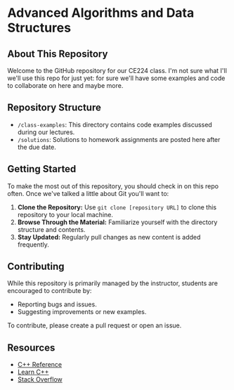 # Advanced Algorithms and Data Structures

## About This Repository

Welcome to the GitHub repository for our CE224 class. I'm not sure what I'll we'll use this repo for just yet: for sure we'll have some examples and code to collaborate on here and maybe more.

<!-- ## Course Information

- **Instructor:** Matt Welz
- **Contact Information:** mwelz@fortlewis.edu
- **Class Hours:** MWF 12:20 - 1:15 pm
- **Office Hours:** MW 1:30  -->

## Repository Structure

- `/class-examples`: This directory contains code examples discussed during our lectures.
- `/solutions`: Solutions to homework assignments are posted here after the due date.

## Getting Started

To make the most out of this repository, you should check in on this repo often. Once we've talked a little about Git you'll want to:

1. **Clone the Repository:** Use `git clone [repository URL]` to clone this repository to your local machine.
2. **Browse Through the Material:** Familiarize yourself with the directory structure and contents.
3. **Stay Updated:** Regularly pull changes as new content is added frequently.

## Contributing

While this repository is primarily managed by the instructor, students are encouraged to contribute by:

- Reporting bugs and issues.
- Suggesting improvements or new examples.

To contribute, please create a pull request or open an issue.

## Resources

- [C++ Reference](http://www.cplusplus.com/reference/)
- [Learn C++](https://www.learncpp.com/)
- [Stack Overflow](https://stackoverflow.com/questions/tagged/c++)